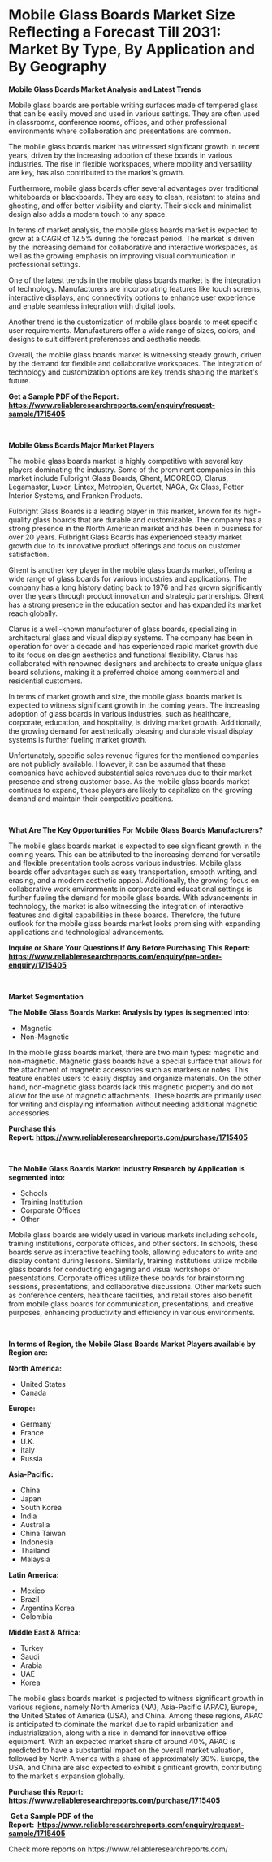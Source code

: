 <p><h1>Mobile Glass Boards Market Size Reflecting a Forecast Till 2031: Market By Type, By Application and By Geography</h1></p><p><strong>Mobile Glass Boards Market Analysis and Latest Trends</strong></p>
<p><p>Mobile glass boards are portable writing surfaces made of tempered glass that can be easily moved and used in various settings. They are often used in classrooms, conference rooms, offices, and other professional environments where collaboration and presentations are common.</p><p>The mobile glass boards market has witnessed significant growth in recent years, driven by the increasing adoption of these boards in various industries. The rise in flexible workspaces, where mobility and versatility are key, has also contributed to the market's growth.</p><p>Furthermore, mobile glass boards offer several advantages over traditional whiteboards or blackboards. They are easy to clean, resistant to stains and ghosting, and offer better visibility and clarity. Their sleek and minimalist design also adds a modern touch to any space.</p><p>In terms of market analysis, the mobile glass boards market is expected to grow at a CAGR of 12.5% during the forecast period. The market is driven by the increasing demand for collaborative and interactive workspaces, as well as the growing emphasis on improving visual communication in professional settings.</p><p>One of the latest trends in the mobile glass boards market is the integration of technology. Manufacturers are incorporating features like touch screens, interactive displays, and connectivity options to enhance user experience and enable seamless integration with digital tools.</p><p>Another trend is the customization of mobile glass boards to meet specific user requirements. Manufacturers offer a wide range of sizes, colors, and designs to suit different preferences and aesthetic needs.</p><p>Overall, the mobile glass boards market is witnessing steady growth, driven by the demand for flexible and collaborative workspaces. The integration of technology and customization options are key trends shaping the market's future.</p></p>
<p><strong>Get a Sample PDF of the Report:&nbsp; <a href="https://www.reliableresearchreports.com/enquiry/request-sample/1715405">https://www.reliableresearchreports.com/enquiry/request-sample/1715405</a></strong></p>
<p>&nbsp;</p>
<p><strong>Mobile Glass Boards Major Market Players</strong></p>
<p><p>The mobile glass boards market is highly competitive with several key players dominating the industry. Some of the prominent companies in this market include Fulbright Glass Boards, Ghent, MOORECO, Clarus, Legamaster, Luxor, Lintex, Metroplan, Quartet, NAGA, Gx Glass, Potter Interior Systems, and Franken Products.</p><p>Fulbright Glass Boards is a leading player in this market, known for its high-quality glass boards that are durable and customizable. The company has a strong presence in the North American market and has been in business for over 20 years. Fulbright Glass Boards has experienced steady market growth due to its innovative product offerings and focus on customer satisfaction.</p><p>Ghent is another key player in the mobile glass boards market, offering a wide range of glass boards for various industries and applications. The company has a long history dating back to 1976 and has grown significantly over the years through product innovation and strategic partnerships. Ghent has a strong presence in the education sector and has expanded its market reach globally.</p><p>Clarus is a well-known manufacturer of glass boards, specializing in architectural glass and visual display systems. The company has been in operation for over a decade and has experienced rapid market growth due to its focus on design aesthetics and functional flexibility. Clarus has collaborated with renowned designers and architects to create unique glass board solutions, making it a preferred choice among commercial and residential customers.</p><p>In terms of market growth and size, the mobile glass boards market is expected to witness significant growth in the coming years. The increasing adoption of glass boards in various industries, such as healthcare, corporate, education, and hospitality, is driving market growth. Additionally, the growing demand for aesthetically pleasing and durable visual display systems is further fueling market growth.</p><p>Unfortunately, specific sales revenue figures for the mentioned companies are not publicly available. However, it can be assumed that these companies have achieved substantial sales revenues due to their market presence and strong customer base. As the mobile glass boards market continues to expand, these players are likely to capitalize on the growing demand and maintain their competitive positions.</p></p>
<p>&nbsp;</p>
<p><strong>What Are The Key Opportunities For Mobile Glass Boards Manufacturers?</strong></p>
<p><p>The mobile glass boards market is expected to see significant growth in the coming years. This can be attributed to the increasing demand for versatile and flexible presentation tools across various industries. Mobile glass boards offer advantages such as easy transportation, smooth writing, and erasing, and a modern aesthetic appeal. Additionally, the growing focus on collaborative work environments in corporate and educational settings is further fueling the demand for mobile glass boards. With advancements in technology, the market is also witnessing the integration of interactive features and digital capabilities in these boards. Therefore, the future outlook for the mobile glass boards market looks promising with expanding applications and technological advancements.</p></p>
<p><strong>Inquire or Share Your Questions If Any Before Purchasing This Report: <a href="https://www.reliableresearchreports.com/enquiry/pre-order-enquiry/1715405">https://www.reliableresearchreports.com/enquiry/pre-order-enquiry/1715405</a></strong></p>
<p>&nbsp;</p>
<p><strong>Market Segmentation</strong></p>
<p><strong>The Mobile Glass Boards Market Analysis by types is segmented into:</strong></p>
<p><ul><li>Magnetic</li><li>Non-Magnetic</li></ul></p>
<p><p>In the mobile glass boards market, there are two main types: magnetic and non-magnetic. Magnetic glass boards have a special surface that allows for the attachment of magnetic accessories such as markers or notes. This feature enables users to easily display and organize materials. On the other hand, non-magnetic glass boards lack this magnetic property and do not allow for the use of magnetic attachments. These boards are primarily used for writing and displaying information without needing additional magnetic accessories.</p></p>
<p><strong>Purchase this Report:&nbsp;<a href="https://www.reliableresearchreports.com/purchase/1715405">https://www.reliableresearchreports.com/purchase/1715405</a></strong></p>
<p>&nbsp;</p>
<p><strong>The Mobile Glass Boards Market Industry Research by Application is segmented into:</strong></p>
<p><ul><li>Schools</li><li>Training Institution</li><li>Corporate Offices</li><li>Other</li></ul></p>
<p><p>Mobile glass boards are widely used in various markets including schools, training institutions, corporate offices, and other sectors. In schools, these boards serve as interactive teaching tools, allowing educators to write and display content during lessons. Similarly, training institutions utilize mobile glass boards for conducting engaging and visual workshops or presentations. Corporate offices utilize these boards for brainstorming sessions, presentations, and collaborative discussions. Other markets such as conference centers, healthcare facilities, and retail stores also benefit from mobile glass boards for communication, presentations, and creative purposes, enhancing productivity and efficiency in various environments.</p></p>
<p>&nbsp;</p>
<p><strong>In terms of Region, the Mobile Glass Boards Market Players available by Region are:</strong></p>
<p>
    <p> <strong> North America: </strong>
        <ul>
            <li>United States</li>
            <li>Canada</li>
        </ul>
        </p> 
    <p> <strong> Europe: </strong>
        <ul>
            <li>Germany</li>
            <li>France</li>
            <li>U.K.</li>
            <li>Italy</li>
            <li>Russia</li>
        </ul>
        </p> 
    <p> <strong> Asia-Pacific: </strong>
        <ul>
            <li>China</li>
            <li>Japan</li>
            <li>South Korea</li>
            <li>India</li>
            <li>Australia</li>
            <li>China Taiwan</li>
            <li>Indonesia</li>
            <li>Thailand</li>
            <li>Malaysia</li>
        </ul>
        </p> 
    <p> <strong> Latin America: </strong>
        <ul>
            <li>Mexico</li>
            <li>Brazil</li>
            <li>Argentina Korea</li>
            <li>Colombia</li>
        </ul>
        </p> 
    <p> <strong> Middle East & Africa: </strong>
        <ul>
            <li>Turkey</li>
            <li>Saudi</li>
            <li>Arabia</li>
            <li>UAE</li>
            <li>Korea</li>
        </ul>
    </p>
    </p>
<p><p>The mobile glass boards market is projected to witness significant growth in various regions, namely North America (NA), Asia-Pacific (APAC), Europe, the United States of America (USA), and China. Among these regions, APAC is anticipated to dominate the market due to rapid urbanization and industrialization, along with a rise in demand for innovative office equipment. With an expected market share of around 40%, APAC is predicted to have a substantial impact on the overall market valuation, followed by North America with a share of approximately 30%. Europe, the USA, and China are also expected to exhibit significant growth, contributing to the market's expansion globally.</p></p>
<p><strong>Purchase this Report: <a href="https://www.reliableresearchreports.com/purchase/1715405">https://www.reliableresearchreports.com/purchase/1715405</a></strong></p>
<p>&nbsp;<strong>Get a Sample PDF of the Report:&nbsp;&nbsp;<a href="https://www.reliableresearchreports.com/enquiry/request-sample/1715405">https://www.reliableresearchreports.com/enquiry/request-sample/1715405</a></strong></p>
<p><strong></strong></p>
<p>Check more reports on https://www.reliableresearchreports.com/</p>